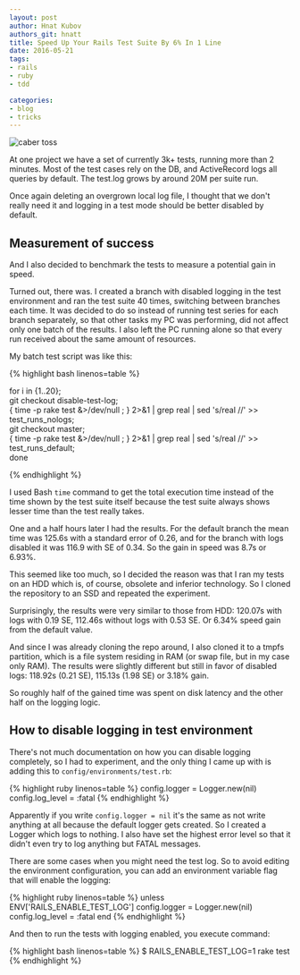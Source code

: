 ```yaml
---
layout: post
author: Hnat Kubov
authors_git: hnatt
title: Speed Up Your Rails Test Suite By 6% In 1 Line
date: 2016-05-21
tags:
- rails
- ruby
- tdd

categories:
- blog
- tricks
---
```


<img class="left" style="margin-right: 1em;" src="https://cloud.githubusercontent.com/assets/781760/15439823/c735cf52-1eda-11e6-85b3-0cb47a86fbb7.jpg" alt="caber toss" />

At one project we have a set of currently 3k+ tests, running more than 2 minutes. Most of the test cases rely on the DB, and ActiveRecord logs all queries by default. The test.log grows by around 20M per suite run.

Once again deleting an overgrown local log file, I thought that we don't really need it and logging in a test mode should be better disabled by default.

<!--cut-->

## Measurement of success

And I also decided to benchmark the tests to measure a potential gain in speed.

Turned out, there was. I created a branch with disabled logging in the test environment and ran the test suite 40 times, switching between branches each time. It was decided to do so instead of running test series for each branch separately, so that other tasks my PC was performing, did not affect only one batch of the results. I also left the PC running alone so that every run received about the same amount of resources.

My batch test script was like this:

{% highlight bash linenos=table %}

for i in {1..20}; \
  git checkout disable-test-log; \
  { time -p rake test &>/dev/null ; } 2>&1 | grep real | sed 's/real //' >> test_runs_nologs; \
  git checkout master; \
  { time -p rake test &>/dev/null ; } 2>&1 | grep real | sed 's/real //' >> test_runs_default; \
done

{% endhighlight %}

I used Bash `time` command to get the total execution time instead of the time shown by the test suite itself because the test suite always shows lesser time than the test really takes.

One and a half hours later I had the results. For the default branch the mean time was 125.6s with a standard error of 0.26, and for the branch with logs disabled it was 116.9 with SE of 0.34. So the gain in speed was 8.7s or 6.93%.

This seemed like too much, so I decided the reason was that I ran my tests on an HDD which is, of course, obsolete and inferior technology. So I cloned the repository to an SSD and repeated the experiment.

Surprisingly, the results were very similar to those from HDD: 120.07s with logs with 0.19 SE, 112.46s without logs with 0.53 SE. Or 6.34% speed gain from the default value.

And since I was already cloning the repo around, I also cloned it to a tmpfs partition, which is a file system residing in RAM (or swap file, but in my case only RAM). The results were slightly different but still in favor of disabled logs: 118.92s (0.21 SE), 115.13s (1.98 SE) or 3.18% gain.

So roughly half of the gained time was spent on disk latency and the other half on the logging logic.

## How to disable logging in test environment 

There's not much documentation on how you can disable logging completely, so I had to experiment, and the only thing I came up with is adding this to `config/environments/test.rb`:

{% highlight ruby linenos=table %}
config.logger = Logger.new(nil)
config.log_level = :fatal
{% endhighlight %}

Apparently if you write `config.logger = nil` it's the same as not write anything at all because the default logger gets created. So I created a Logger which logs to nothing. I also have set the highest error level so that it didn't even try to log anything but FATAL messages.

There are some cases when you might need the test log. So to avoid editing the environment configuration, you can add an environment variable flag that will enable the logging:

{% highlight ruby linenos=table %}
unless ENV['RAILS_ENABLE_TEST_LOG']
  config.logger = Logger.new(nil)
  config.log_level = :fatal
end
{% endhighlight %}

And then to run the tests with logging enabled, you execute command:

{% highlight bash linenos=table %}
$ RAILS_ENABLE_TEST_LOG=1 rake test 
{% endhighlight %}
